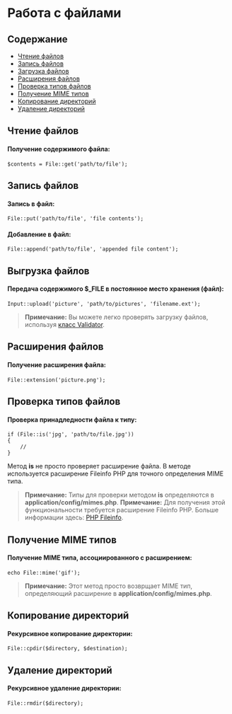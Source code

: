 # Работа с файлами

## Содержание

- [Чтение файлов](#get)
- [Запись файлов](#put)
- [Загрузка файлов](#upload)
- [Расширения файлов](#ext)
- [Проверка типов файлов](#is)
- [Получение MIME типов](#mime)
- [Копирование директорий](#cpdir)
- [Удаление директорий](#rmdir)

<a name="get"></a>
## Чтение файлов

#### Получение содержимого файла:

	$contents = File::get('path/to/file');

<a name="put"></a>
## Запись файлов

#### Запись в файл:

	File::put('path/to/file', 'file contents');

#### Добавление в файл:

	File::append('path/to/file', 'appended file content');

<a name="upload"></a>
## Выгрузка файлов

#### Передача содержимого $_FILE в постоянное место хранения (файл):

	Input::upload('picture', 'path/to/pictures', 'filename.ext');

> **Примечание:** Вы можете легко проверять загрузку файлов, используя [класс Validator](/docs/validation).

<a name="ext"></a>
## Расширения файлов

#### Получение расширения файла:

	File::extension('picture.png');

<a name="is"></a>
## Проверка типов файлов

#### Проверка принадледности файла к типу:

	if (File::is('jpg', 'path/to/file.jpg'))
	{
		//
	}

Метод **is** не просто проверяет расширение файла. В методе используется расширение Fileinfo PHP для точного определения MIME типа.

> **Примечание:** Типы для проверки методом **is** определяются в **application/config/mimes.php**.
> **Примечание:** Для получения этой функциональности требуется расширение Fileinfo PHP. Больше информации здесь: [PHP Fileinfo](http://php.net/manual/en/book.fileinfo.php).

<a name="mime"></a>
## Получение MIME типов

#### Получение MIME типа, ассоциированного с расширением:

	echo File::mime('gif');

> **Примечание:** Этот метод просто возврщает MIME тип, определяющий расширение в **application/config/mimes.php**.

<a name="cpdir"></a>
## Копирование директорий

#### Рекурсивное копирование директории:

	File::cpdir($directory, $destination);

<a name="rmdir"></a>
## Удаление директорий

#### Рекурсивное удаление директории:

	File::rmdir($directory);

